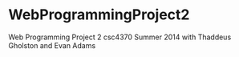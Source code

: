 WebProgrammingProject2
======================

Web Programming Project 2 csc4370 Summer 2014 with Thaddeus Gholston and Evan Adams

